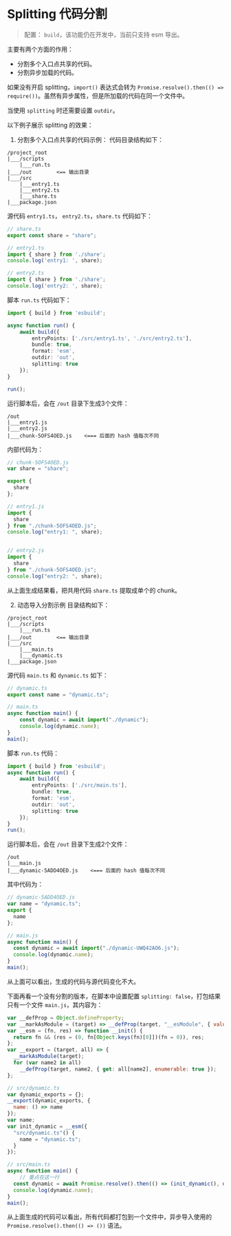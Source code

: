 # Splitting 代码分割

> 配置： `build`，该功能仍在开发中，当前只支持 esm 导出。

主要有两个方面的作用：

- 分割多个入口点共享的代码。
- 分割异步加载的代码。

如果没有开启 splitting，`import()` 表达式会转为 `Promise.resolve().then(() => require())`。虽然有异步属性，但是所加载的代码在同一个文件中。

当使用 `splitting` 时还需要设置 `outdir`。

以下例子展示 splitting 的效果：

1. 分割多个入口点共享的代码示例：
代码目录结构如下：
```
/project_root
|___/scripts
    |___run.ts
|___/out        <== 输出目录
|___/src
    |___entry1.ts
    |___entry2.ts
    |___share.ts
|___package.json        
```

源代码 `entry1.ts`， `entry2.ts`，`share.ts` 代码如下：
```typescript
// share.ts
export const share = "share";

// entry1.ts
import { share } from './share';
console.log('entry1: ', share);

// entry2.ts
import { share } from './share';
console.log('entry2: ', share);
```

脚本 `run.ts` 代码如下：
```typescript
import { build } from 'esbuild';

async function run() {
    await build({
        entryPoints: ['./src/entry1.ts', './src/entry2.ts'],
        bundle: true,
        format: 'esm',
        outdir: 'out',
        splitting: true
    });
}

run();
```

运行脚本后，会在 `/out` 目录下生成3个文件：
```
/out
|___entry1.js
|___entry2.js
|___chunk-5OFS4OED.js    <=== 后面的 hash 值每次不同
```
内部代码为：

```javascript
// chunk-5OFS4OED.js
var share = "share";

export {
  share
};

// entry1.js
import {
  share
} from "./chunk-5OFS4OED.js";
console.log("entry1: ", share);


// entry2.js
import {
  share
} from "./chunk-5OFS4OED.js";
console.log("entry2: ", share);
```

从上面生成结果看，把共用代码 `share.ts` 提取成单个的 chunk。

2. 动态导入分割示例
目录结构如下：
```
/project_root
|___/scripts
    |___run.ts
|___/out        <== 输出目录
|___/src
    |___main.ts
    |___dynamic.ts
|___package.json
```
源代码 `main.ts` 和 `dynamic.ts` 如下：
```typescript
// dynamic.ts
export const name = "dynamic.ts";

// main.ts
async function main() {
    const dynamic = await import("./dynamic");
    console.log(dynamic.name);
}
main();
```
脚本 `run.ts` 代码：
```typescript
import { build } from 'esbuild';
async function run() {
    await build({
        entryPoints: ['./src/main.ts'],
        bundle: true,
        format: 'esm',
        outdir: 'out',
        splitting: true
    });
}
run();
```

运行脚本后，会在 `/out` 目录下生成2个文件：
```
/out
|___main.js
|___dynamic-5ADD4OED.js    <=== 后面的 hash 值每次不同
```

其中代码为：
```javascript
// dynamic-5ADD4OED.js
var name = "dynamic.ts";
export {
  name
};

// main.js
async function main() {
  const dynamic = await import("./dynamic-UWQ42AO6.js");
  console.log(dynamic.name);
}
main();
```

从上面可以看出，生成的代码与源代码变化不大。

下面再看一个没有分割的版本，在脚本中设置配置 `splitting: false`，打包结果只有一个文件 `main.js`，其内容为：
```javascript
var __defProp = Object.defineProperty;
var __markAsModule = (target) => __defProp(target, "__esModule", { value: true });
var __esm = (fn, res) => function __init() {
  return fn && (res = (0, fn[Object.keys(fn)[0]])(fn = 0)), res;
};
var __export = (target, all) => {
  __markAsModule(target);
  for (var name2 in all)
    __defProp(target, name2, { get: all[name2], enumerable: true });
};

// src/dynamic.ts
var dynamic_exports = {};
__export(dynamic_exports, {
  name: () => name
});
var name;
var init_dynamic = __esm({
  "src/dynamic.ts"() {
    name = "dynamic.ts";
  }
});

// src/main.ts
async function main() {
    // 重点在这一行
  const dynamic = await Promise.resolve().then(() => (init_dynamic(), dynamic_exports));
  console.log(dynamic.name);
}
main();
```
从上面生成的代码可以看出，所有代码都打包到一个文件中，异步导入使用的 `Promise.resolve().then(() => ())` 语法。

